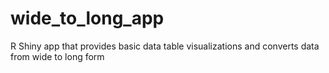 # wide_to_long_app
R Shiny app that provides basic data table visualizations and converts data from wide to long form

